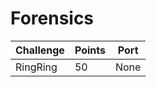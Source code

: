# Forensics

| Challenge           | Points | Port |
| --------------------| ------ | ---- |
| RingRing            | 50     | None |
